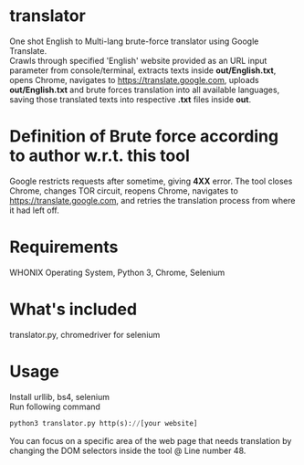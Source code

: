 # translator
One shot English to Multi-lang brute-force translator using Google Translate.  
Crawls through specified 'English' website provided as an URL input parameter from console/terminal, extracts texts inside **out/English.txt**, opens Chrome, navigates to https://translate.google.com, uploads **out/English.txt** and brute forces translation into all available languages, saving those translated texts into respective **.txt** files inside **out**.
# Definition of Brute force according to author w.r.t. this tool
Google restricts requests after sometime, giving **4XX** error.  The tool closes Chrome, changes TOR circuit, reopens Chrome, navigates to https://translate.google.com, and retries the translation process from where it had left off.
# Requirements
WHONIX Operating System, Python 3, Chrome, Selenium
# What's included
translator.py, chromedriver for selenium
# Usage
Install urllib, bs4, selenium  
Run following command
```python
python3 translator.py http(s)://[your website]
```
You can focus on a specific area of the web page that needs translation by changing the DOM selectors inside the tool @ Line number 48.
